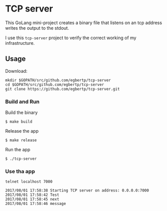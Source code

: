# TCP server

This GoLang mini-project creates a binary file that listens on an tcp address writes the output to the stdout.

I use this `tcp-server` project to verify the correct working of my infrastructure.

## Usage

Download:

```
mkdir $GOPATH/src/github.com/egbertp/tcp-server
cd $GOPATH/src/github.com/egbertp/tcp-server
git clone https://github.com/egbertp/tcp-server.git
```

### Build and Run

Build the binary
```
$ make build
```

Release the app
```
$ make release
```

Run the app
```
$ ./tcp-server
```

### Use tha app

```
telnet localhost 7000

2017/08/01 17:58:38 Starting TCP server on address: 0.0.0.0:7000
2017/08/01 17:58:42 Test
2017/08/01 17:58:45 next
2017/08/01 17:58:46 message
```